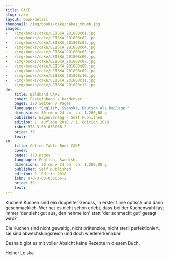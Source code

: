```yaml
---
title: CAKE
slug: cake
layout: book-detail
thumbnail: /img/books/cake/cakes_thumb.jpg
images:
-   /img/books/cake/LEISKA_201808c01.jpg
-   /img/books/cake/LEISKA_201808c02.jpg
-   /img/books/cake/LEISKA_201808c03.jpg
-   /img/books/cake/LEISKA_201808c04.jpg
-   /img/books/cake/LEISKA_201808c05.jpg
-   /img/books/cake/LEISKA_201808c06.jpg
-   /img/books/cake/LEISKA_201808c07.jpg
-   /img/books/cake/LEISKA_201808c08.jpg
-   /img/books/cake/LEISKA_201808c09.jpg
-   /img/books/cake/LEISKA_201808c10.jpg
-   /img/books/cake/LEISKA_201808c11.jpg
-   /img/books/cake/LEISKA_201808c12.jpg
de:
    title: Bildband CAKE 
    cover: Festeinband / Hardcover
    pages: 120 Seiten / Pages
    languages: "English, Svenska, Deutsch als Beilage."
    dimensions: 30 cm x 24 cm, ca. 1.200,00 g  
    publisher: Eigenverlag / Self Published 
    edition: 1. Auflage 2018 / 1. Edition 2018  
    isbn: 978-3-00-038066-2
    price: 39
    text: 
en:
    title: Coffee Table Book CAKE 
    cover: 
    pages: 120 pages
    languages: English, Swedish. 
    dimensions: 30 cm x 24 cm, ca. 1.200,00 g  
    publisher: Self published 
    edition: 1. Editin 2018  
    isbn: 978-3-00-038066-2
    price: 39
    text: 
---
```


Kuchen! Kuchen sind ein doppelter Genuss, in erster Linie optisch und dann geschmacklich. Wer hat es nicht schon erlebt, dass bei der Kuchenwahl fast immer 'der sieht gut aus, den nehme ich' statt 'der schmeckt gut' gesagt wird?
  
Die Kuchen sind nicht gewaltig, nicht prätenziös, nicht steril perfektioniert, sie sind abwechslungsreich und doch wiedererkennbar.
  
Deshalb gibt es mit voller Absicht keine Rezepte in diesem Buch.
  
Heiner Leiska